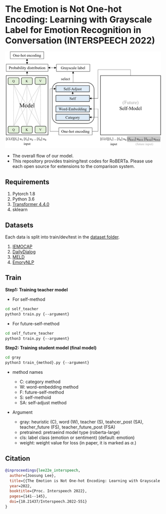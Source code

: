 # The Emotion is Not One-hot Encoding: Learning with Grayscale Label for Emotion Recognition in Conversation (INTERSPEECH 2022)
<img src="./image/model.png" width="800" />

- The overall flow of our model. 
- This repository provides training/test codes for RoBERTa. Please use each open source for extensions to the comparison system.

## Requirements
1. Pytorch 1.8
2. Python 3.6
3. [Transformer 4.4.0](https://github.com/huggingface/transformers)
4. sklearn

## Datasets
Each data is split into train/dev/test in the [dataset folder](https://github.com/rungjoo/Emotion_not_Binary/tree/master/dataset).
1. [IEMOCAP](https://sail.usc.edu/iemocap/iemocap_publication.htm)
2. [DailyDialog](http://yanran.li/dailydialog.html)
3. [MELD](https://github.com/declare-lab/MELD/)
4. [EmoryNLP](https://github.com/emorynlp/emotion-detection)

## Train
**Step1: Training teacher model**

- For self-method
```bash
cd self_teacher
python3 train.py {--argument}
```

- For future-self-method
```bash
cd self_future_teacher
python3 train.py {--argument}
```

**Step2: Training student model (final model)**
```bash
cd gray
python3 train_{method}.py {--argument}
```
- method names
    - C: category method
    - W: word-embedding method
    - F: future-self-method
    - S: self-methoid
    - SA: self-adjust method

- Argument
    - gray: heuristic (C), word (W), teacher (S), teahcer_post (SA), teacher_future (FS), teacher_future_post (FSA)
    - pretrained: pretraeind model type (roberta-large)
    - cls: label class (emotion or sentiment) (default: emotion)
    - weight: weight value for loss (in paper, it is marked as $\alpha$.)

## Citation

```bibtex
@inproceedings{lee22e_interspeech,
  author={Joosung Lee},
  title={{The Emotion is Not One-hot Encoding: Learning with Grayscale Label for Emotion Recognition in Conversation}},
  year=2022,
  booktitle={Proc. Interspeech 2022},
  pages={141--145},
  doi={10.21437/Interspeech.2022-551}
}
```